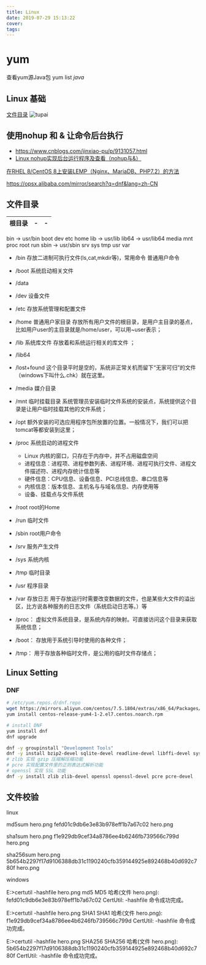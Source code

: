 ```yaml
---
title: Linux
date: 2019-07-29 15:13:22
cover:
tags:
---
```


# yum

查看yum源Java包
yum list *java*

## Linux 基础

[文件目录](#文件目录)
![tupai](/img/docusaurus.svg)


使用nohup 和 & 让命令后台执行
---
- https://www.cnblogs.com/jinxiao-pu/p/9131057.html
- [Linux nohup实现后台运行程序及查看（nohup与&）](https://www.jb51.net/article/169783.htm)

[在RHEL 8/CentOS 8上安装LEMP（Nginx、MariaDB、PHP7.2）的方法](https://ywnz.com/linuxyffq/4544.html)

https://opsx.alibaba.com/mirror/search?q=dnf&lang=zh-CN

## 文件目录

根目录|-|-
-|-|-
bin -> usr/bin
boot
dev
etc
home
lib -> usr/lib
lib64 -> usr/lib64
media
mnt
proc
root
run
sbin -> usr/sbin
srv
sys
tmp
usr
var

- /bin 存放二进制可执行文件(ls,cat,mkdir等)，常用命令 普通用户命令
- /boot 系统启动相关文件
- /data
- /dev 设备文件
- /etc 存放系统管理和配置文件
- /home 普通用户家目录 存放所有用户文件的根目录，是用户主目录的基点，比如用户user的主目录就是/home/user，可以用~user表示；
- /lib 系统库文件 存放着和系统运行相关的库文件 ；
- /lib64
- /lost+found 这个目录平时是空的，系统非正常关机而留下“无家可归”的文件（windows下叫什么.chk）就在这里。
- /media 媒介目录
- /mnt 临时挂载目录 系统管理员安装临时文件系统的安装点，系统提供这个目录是让用户临时挂载其他的文件系统；
- /opt 额外安装的可选应用程序包所放置的位置。一般情况下，我们可以把tomcat等都安装到这里；
- /proc 系统启动的进程文件
  - Linux 内核的窗口，只存在于内存中，并不占用磁盘空间
  - 进程信息：进程项、进程参数列表、进程环境、进程可执行文件、进程文件描述符、进程内存统计信息等
  - 硬件信息：CPU信息、设备信息、PCI总线信息、串口信息等
  - 内核信息：版本信息、主机名与与域名信息、内存使用等
  - 设备、挂载点与文件系统
- /root root的Home
- /run 临时文件
- /sbin root用户命令
- /srv 服务产生文件
- /sys 系统内核
- /tmp 临时目录
- /usr 程序目录
- /var 存放日志 用于存放运行时需要改变数据的文件，也是某些大文件的溢出区，比方说各种服务的日志文件（系统启动日志等。）等

- /proc： 虚拟文件系统目录，是系统内存的映射。可直接访问这个目录来获取系统信息；
- /boot： 存放用于系统引导时使用的各种文件；
- /tmp： 用于存放各种临时文件，是公用的临时文件存储点；

## Linux Setting

### DNF

```sh
# /etc/yum.repos.d/dnf.repo
wget https://mirrors.aliyun.com/centos/7.5.1804/extras/x86_64/Packages/centos-release-yum4-1-2.el7.centos.noarch.rpm
yum install centos-release-yum4-1-2.el7.centos.noarch.rpm

# install DNF
yum install dnf
dnf upgrade
```

```sh
dnf -y groupinstall "Development Tools"
dnf -y install bzip2-devel sqlite-devel readline-devel libffi-devel systemtap-sdt-devel openssl-static  lzma tk-devel xz-devel  ncurses-devel gdbm-devel  gcc
# zlib 实现 gzip 压缩解压缩功能
# pcre 实现配置文件里的正则表达式解析功能
# openssl 实现 SSL 功能
dnf -y install zlib zlib-devel openssl openssl-devel pcre pcre-devel
```

## 文件校验
linux

md5sum hero.png 
fefd01c9db6e3e83b978eff1b7a67c02  hero.png
 
sha1sum hero.png 
f1e929db9cef34a8786ee4b6246fb739566c799d  hero.png
 
sha256sum hero.png 
5b654b2297f17d9106388db31c1190240cfb359144925e892468b40d692c780f  hero.png
 

windows

E:\>certutil -hashfile hero.png md5
MD5 哈希(文件 hero.png):
fefd01c9db6e3e83b978eff1b7a67c02
CertUtil: -hashfile 命令成功完成。
 

E:\>certutil -hashfile hero.png SHA1
SHA1 哈希(文件 hero.png):
f1e929db9cef34a8786ee4b6246fb739566c799d
CertUtil: -hashfile 命令成功完成。
 

E:\>certutil -hashfile hero.png SHA256
SHA256 哈希(文件 hero.png):
5b654b2297f17d9106388db31c1190240cfb359144925e892468b40d692c780f
CertUtil: -hashfile 命令成功完成。